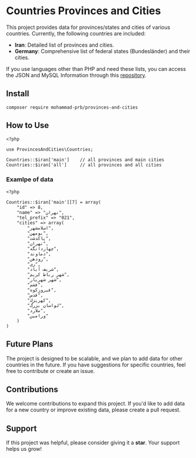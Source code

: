 # Countries Provinces and Cities

This project provides data for provinces/states and cities of various countries. Currently, the following countries are included:

- **Iran**: Detailed list of provinces and cities.
- **Germany**: Comprehensive list of federal states (Bundesländer) and their cities.

If you use languages other than PHP and need these lists, you can access the JSON and MySQL Information through this [repository](https://github.com/mohammad-prb/provinces-and-cities).

## Install
    composer require mohammad-prb/provinces-and-cities

## How to Use
    <?php

    use ProvincesAndCities\Countries;
    
    Countries::$iran['main']    // all provinces and main cities
    Countries::$iran['all']     // all provinces and all cities

### Examlpe of data
    <?php

    Countries::$iran['main'][7] = array(
        "id" => 8,
        "name" => "تهران",
        "tel_prefix" => "021",
        "cities" => array(
            "اسلامشهر",
            "بومهن",
            "پاكدشت",
            "تهران",
            "چهاردانگه",
            "دماوند",
            "رودهن",
            "ري",
            "شريف آباد",
            "شهر رباط كريم",
            "شهر شهريار",
            "فشم",
            "فيروزكوه",
            "قدس",
            "كهريزك",
            "لواسان بزرگ",
            "ملارد",
            "ورامين"
        )
    )

## Future Plans
The project is designed to be scalable, and we plan to add data for other countries in the future. If you have suggestions for specific countries, feel free to contribute or create an issue.

## Contributions
We welcome contributions to expand this project. If you'd like to add data for a new country or improve existing data, please create a pull request.

## Support
If this project was helpful, please consider giving it a **star**. Your support helps us grow!
